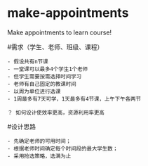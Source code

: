 # make-appointments
Make appointments to learn course!

#需求（学生、老师、班级、课程）

	- 假设共有n节课
	- 一堂课可以最多4个学生1个老师
	- 但学生需要按需选择时间学习
	- 老师有自己固定的教课时间
	- 以周为单位进行选课
	- 1周最多有7天可学，1天最多有4节课，上午下午各两节

    ？ 如何设计使效率更高，资源利用率更高

#设计思路

	- 先确定老师的可用时间；
	- 根据老师时间确定每个时间段的最大学生数；
	- 采用抢选策略，选满为止
